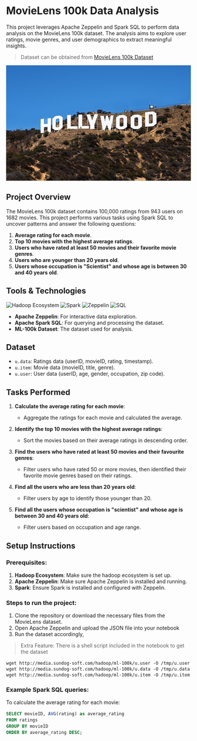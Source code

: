# MovieLens 100k Data Analysis

This project leverages Apache Zeppelin and Spark SQL to perform data analysis on the MovieLens 100k dataset. The analysis aims to explore user ratings, movie genres, and user demographics to extract meaningful insights.

> Dataset can be obtained from [MovieLens 100k Dataset](https://grouplens.org/datasets/movielens/100k/)

![Hollywood](images/hollywood.jpg)

## Project Overview

The MovieLens 100k dataset contains 100,000 ratings from 943 users on 1682 movies. This project performs various tasks using Spark SQL to uncover patterns and answer the following questions:

1. **Average rating for each movie**.
2. **Top 10 movies with the highest average ratings**.
3. **Users who have rated at least 50 movies and their favorite movie genres**.
4. **Users who are younger than 20 years old**.
5. **Users whose occupation is "Scientist" and whose age is between 30 and 40 years old**.

## Tools & Technologies
![Hadoop Ecosystem](https://img.shields.io/badge/Hadoop%20Ecosystem-660000?style=flat&logo=apache-hadoop&logoColor=white)
![Spark](https://img.shields.io/badge/Apache%20Spark-FF3333?style=flat&logo=apache-spark&logoColor=white)
![Zeppelin](https://img.shields.io/badge/Apache%20Zeppelin-003F7D?style=flat&logo=apache-zeppelin&logoColor=white)
![SQL](https://img.shields.io/badge/SQL-006F9C?style=flat&logo=sql&logoColor=white)

- **Apache Zeppelin**: For interactive data exploration.
- **Apache Spark SQL**: For querying and processing the dataset.
- **ML-100k Dataset**: The dataset used for analysis.

## Dataset

- `u.data`: Ratings data (userID, movieID, rating, timestamp).
- `u.item`: Movie data (movieID, title, genre).
- `u.user`: User data (userID, age, gender, occupation, zip code).

## Tasks Performed

1. **Calculate the average rating for each movie**:
   - Aggregate the ratings for each movie and calculated the average.

2. **Identify the top 10 movies with the highest average ratings**:
   - Sort the movies based on their average ratings in descending order.

3. **Find the users who have rated at least 50 movies and their favourite genres**:
   - Filter users who have rated 50 or more movies, then identified their favorite movie genres based on their ratings.

4. **Find all the users who are less than 20 years old**:
   - Filter users by age to identify those younger than 20.

5. **Find all the users whose occupation is "scientist" and whose age is between 30 and 40 years old**:
   - Filter users based on occupation and age range.

## Setup Instructions

### Prerequisites:
1. **Hadoop Ecosystem**: Make sure the hadoop ecosystem is set up.
1. **Apache Zeppelin**: Make sure Apache Zeppelin is installed and running.
2. **Spark**: Ensure Spark is installed and configured with Zeppelin.


### Steps to run the project:

1. Clone the repository or download the necessary files from the MovieLens dataset.
2. Open Apache Zeppelin and upload the JSON file into your notebook
3. Run the dataset accordingly,

> Extra Feature: There is a shell script included in the notebook to get the dataset

```shell
wget http://media.sundog-soft.com/hadoop/ml-100k/u.user -O /tmp/u.user
wget http://media.sundog-soft.com/hadoop/ml-100k/u.data -O /tmp/u.data
wget http://media.sundog-soft.com/hadoop/ml-100k/u.item -O /tmp/u.item
```

### Example Spark SQL queries:

To calculate the average rating for each movie:
```sql
SELECT movieID, AVG(rating) as average_rating
FROM ratings
GROUP BY movieID
ORDER BY average_rating DESC;
